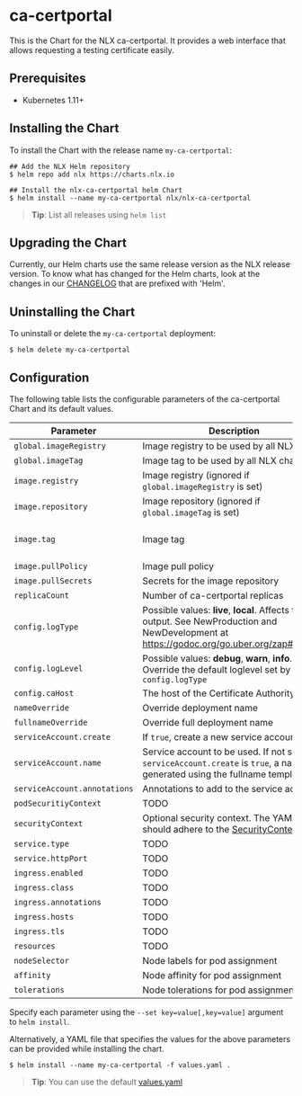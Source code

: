 # ca-certportal 

This is the Chart for the NLX ca-certportal. It provides a 
web interface that allows requesting a testing certificate easily.

## Prerequisites

- Kubernetes 1.11+

## Installing the Chart

To install the Chart with the release name `my-ca-certportal`:

```console
## Add the NLX Helm repository
$ helm repo add nlx https://charts.nlx.io

## Install the nlx-ca-certportal helm Chart
$ helm install --name my-ca-certportal nlx/nlx-ca-certportal
```

> **Tip**: List all releases using `helm list`

## Upgrading the Chart

Currently, our Helm charts use the same release version as the NLX release version. 
To know what has changed for the Helm charts, look at the changes in our [CHANGELOG](https://gitlab.com/commonground/nlx/nlx/-/blob/master/CHANGELOG.md) 
that are prefixed with 'Helm'.

## Uninstalling the Chart

To uninstall or delete the `my-ca-certportal` deployment:

```console
$ helm delete my-ca-certportal
```

## Configuration

The following table lists the configurable parameters of the ca-certportal Chart and its default values.

| Parameter | Description | Default |
| --------- | ----------- | ------- |
| `global.imageRegistry` | Image registry to be used by all NLX charts | `""` |
| `global.imageTag` | Image tag to be used by all NLX charts | `""` |
| `image.registry` | Image registry (ignored if `global.imageRegistry` is set) | `docker.io` |
| `image.repository` | Image repository (ignored if `global.imageTag` is set) | `nlxio/ca-certportal` |
| `image.tag` | Image tag | `The appVersion from the chart` |
| `image.pullPolicy` | Image pull policy | `IfNotPresent` |
| `image.pullSecrets` | Secrets for the image repository | `[]` |
| `replicaCount` | Number of ca-certportal replicas  | `1` |
| `config.logType` | Possible values: **live**, **local**. Affects the log output. See NewProduction and NewDevelopment at https://godoc.org/go.uber.org/zap#Logger. | live |
| `config.logLevel` | Possible values: **debug**, **warn**, **info**. Override the default loglevel set by `config.logType` | `""` | 
| `config.caHost` | The host of the Certificate Authority. | `""` |
| `nameOverride`  | Override deployment name | `""` |
| `fullnameOverride` | Override full deployment name | `""` | #TODO fullname -> fullName
| `serviceAccount.create` | If `true`, create a new service account | `true` |
| `serviceAccount.name` | Service account to be used. If not set and `serviceAccount.create` is `true`, a name is generated using the fullname template | `""` |
| `serviceAccount.annotations` | Annotations to add to the service account |  
| `podSecuritiyContext` | TODO | `{}` |
| `securityContext` | Optional security context. The YAML block should adhere to the [SecurityContext spec](https://kubernetes.io/docs/reference/generated/kubernetes-api/v1.16/#securitycontext-v1-core) | `{}` |
| `service.type` | TODO | `ClusterIP` |
| `service.httpPort` | TODO | `8090` |
| `ingress.enabled` | TODO | `false` |
| `ingress.class` | TODO | `""` |
| `ingress.annotations` | TODO | `{}` |
| `ingress.hosts` | TODO | `[]` |
| `ingress.tls` | TODO | `[]` |
| `resources` | TODO | `{}` |
| `nodeSelector` | Node labels for pod assignment | `{}` |
| `affinity` | Node affinity for pod assignment | `{}` |
| `tolerations` | Node tolerations for pod assignment | `[]` |

Specify each parameter using the `--set key=value[,key=value]` argument to `helm install`.

Alternatively, a YAML file that specifies the values for the above parameters can be provided while installing the chart. 

```console
$ helm install --name my-ca-certportal -f values.yaml .
```
> **Tip**: You can use the default [values.yaml](https://gitlab.com/commonground/nlx/nlx/blob/master/helm/charts/ca-certportal/values.yaml)
